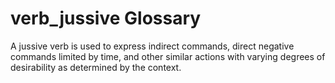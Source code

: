 # verb_jussive Glossary
A jussive verb is used to express indirect commands, direct negative commands limited by time, and other similar actions with varying degrees of desirability as determined by the context.